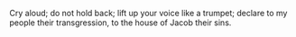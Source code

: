 Cry aloud; do not hold back; lift up your voice like a trumpet; declare to my people their transgression, to the house of Jacob their sins.
